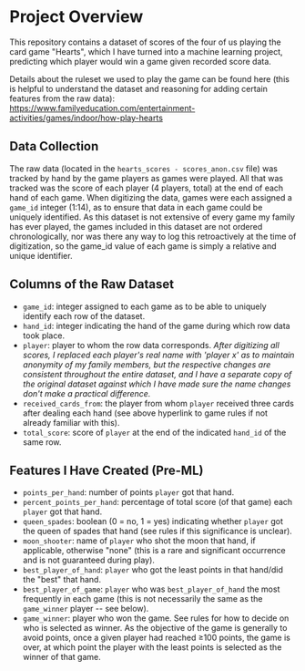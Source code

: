 # Project Overview
This repository contains a dataset of scores of the four of us playing the card game "Hearts", which I have turned into a machine learning project, predicting which player would win a game given recorded score data.

Details about the ruleset we used to play the game can be found here (this is helpful to understand the dataset and reasoning for adding certain features from the raw data):
https://www.familyeducation.com/entertainment-activities/games/indoor/how-play-hearts

## Data Collection
The raw data (located in the `hearts_scores - scores_anon.csv` file) was tracked by hand by the game players as games were played. All that was tracked was the score of each player (4 players, total) at the end of each hand of each game. When digitizing the data, games were each assigned a `game_id` integer (1:14), as to ensure that data in each game could be uniquely identified. As this dataset is not extensive of every game my family has ever played, the games included in this dataset are not ordered chronologically, nor was there any way to log this retroactively at the time of digitization, so the game_id value of each game is simply a relative and unique identifier.

## Columns of the Raw Dataset
- `game_id`: integer assigned to each game as to be able to uniquely identify each row of the dataset.
- `hand_id`: integer indicating the hand of the game during which row data took place.
- `player`: player to whom the row data corresponds. *After digitizing all scores, I replaced each player's real name with 'player x' as to maintain anonymity of my family members, but the respective changes are consistent throughout the entire dataset, and I have a separate copy of the original dataset against which I have made sure the name changes don't make a practical difference.*
- `received_cards_from`: the player from whom `player` received three cards after dealing each hand (see above hyperlink to game rules if not already familiar with this).
- `total_score`: score of `player` at the end of the indicated `hand_id` of the same row.

## Features I Have Created (Pre-ML)
- `points_per_hand`: number of points `player` got that hand.
- `percent_points_per_hand`: percentage of total score (of that game) each `player` got that hand.
- `queen_spades`: boolean (0 = no, 1 = yes) indicating whether `player` got the queen of spades that hand (see rules if this significance is unclear).
- `moon_shooter`: name of `player` who shot the moon that hand, if applicable, otherwise "none" (this is a rare and significant occurrence and is not guaranteed during play).
- `best_player_of_hand`: `player` who got the least points in that hand/did the "best" that hand.
- `best_player_of_game`: `player` who was `best_player_of_hand` the most frequently in each game (this is not necessarily the same as the `game_winner` player -- see below).
- `game_winner`: player who won the game. See rules for how to decide on who is selected as winner. As the objective of the game is generally to avoid points, once a given player had reached ≥100 points, the game is over, at which point the player with the least points is selected as the winner of that game.
